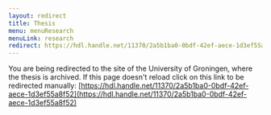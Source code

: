 ```yaml
---
layout: redirect
title: Thesis
menu: menuResearch
menuLink: research
redirect: https://hdl.handle.net/11370/2a5b1ba0-0bdf-42ef-aece-1d3ef55a8f52
---
```


You are being redirected to the site of the University of Groningen, where the thesis is archived. If this page doesn't reload click on this link to be redirected manually: [https://hdl.handle.net/11370/2a5b1ba0-0bdf-42ef-aece-1d3ef55a8f52](https://hdl.handle.net/11370/2a5b1ba0-0bdf-42ef-aece-1d3ef55a8f52)

